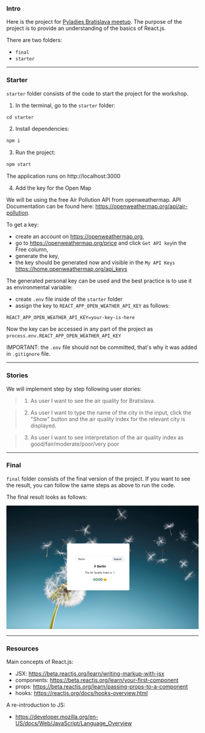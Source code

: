 ### Intro

Here is the project for [Pyladies Bratislava meetup](https://www.meetup.com/pyladies-bratislava/events/292378857/). The purpose of the project is to provide an understanding of the basics of React.js. 

There are two folders:
- `final`
- `starter`
---
### Starter

`starter` folder consists of the code to start the project for the workshop.
1. In the terminal, go to the `starter` folder:

```s
cd starter
```
2. Install dependencies:
```s
npm i
```
3. Run the project:
```s
npm start
```

The application runs on http://localhost:3000

4. Add the key for the Open Map

We will be using the free Air Pollution API from openweathermap. 
API Documentation can be found here: https://openweathermap.org/api/air-pollution.

To get a key:
- create an account on https://openweathermap.org,
- go to https://openweathermap.org/price and click `Get API key`in the Free column, 
- generate the key,
- the key should be generated now and visible in the `My API Keys` https://home.openweathermap.org/api_keys

The generated personal key can be used and the best practice is to use it as environmental variable:
- create `.env` file inside of the `starter` folder
- assign the key to `REACT_APP_OPEN_WEATHER_API_KEY` as follows:
```
REACT_APP_OPEN_WEATHER_API_KEY=your-key-is-here
```
Now the key can be accessed in any part of the project as `process.env.REACT_APP_OPEN_WEATHER_API_KEY`

IMPORTANT: the `.env` file should not be committed, that's why it was added in `.gitignore` file.

---

### Stories

We will implement step by step following user stories: 

> 1. As user I want to see the air quality for Bratislava.

> 2. As user I want to type the name of the city in the input, click the "Show" button and the air quality index for the relevant city is displayed.

> 3. As user I want to see interpretation of the air quality index as good/fair/moderate/poor/very poor

---
### Final

`final` folder consists of the final version of the project. If you want to see the result, you can follow the same steps as above to run the code.

The final result looks as follows:

![image](final/public/images/final.png)

---

### Resources

Main concepts of React.js:
 - JSX: https://beta.reactjs.org/learn/writing-markup-with-jsx
 - components: https://beta.reactjs.org/learn/your-first-component
 - props: https://beta.reactjs.org/learn/passing-props-to-a-component
 - hooks: https://reactjs.org/docs/hooks-overview.html

 A re-introduction to JS:
 - https://developer.mozilla.org/en-US/docs/Web/JavaScript/Language_Overview

